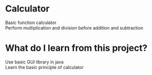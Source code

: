 # Calculator

Basic function calculator <br />
Perform multiplication and division before addition and subtraction<br />


# What do I learn from this project?
Use basic GUI library in java <br />
Learn the basic principle of calculator <br />
